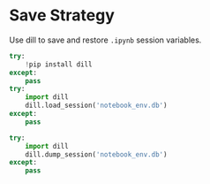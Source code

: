 # Save Strategy

Use dill to save and  restore `.ipynb` session variables.

```py
try:
    !pip install dill
except:
    pass
try:
    import dill
    dill.load_session('notebook_env.db')
except:
    pass

try:
    import dill
    dill.dump_session('notebook_env.db')
except:
    pass
```